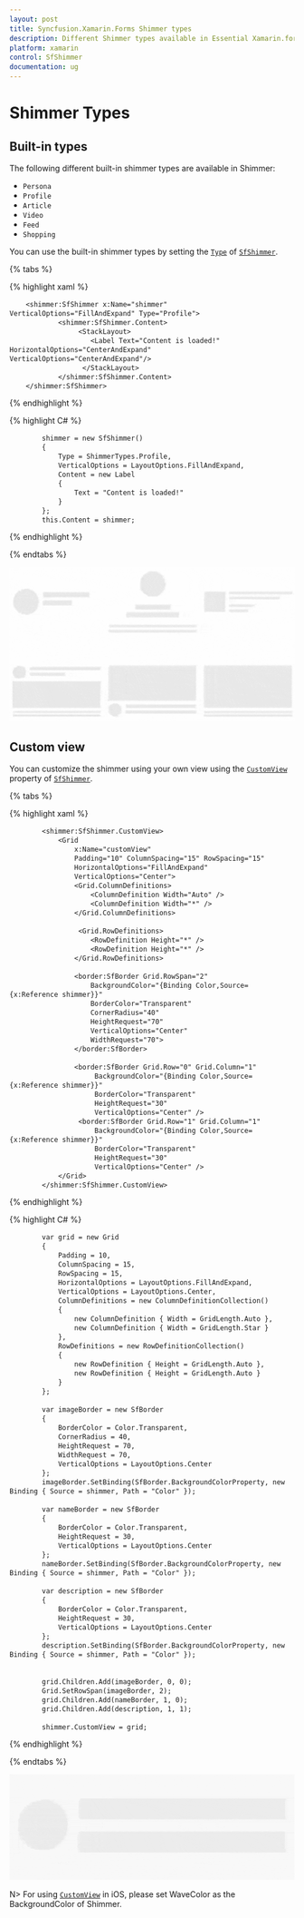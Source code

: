 ```yaml
---
layout: post
title: Syncfusion.Xamarin.Forms Shimmer types
description: Different Shimmer types available in Essential Xamarin.forms Shimmer.
platform: xamarin
control: SfShimmer
documentation: ug
---
```


# Shimmer Types

## Built-in types

The following different built-in shimmer types are available in Shimmer:

* `Persona`
* `Profile`
* `Article`
* `Video`
* `Feed`
* `Shopping`

You can use the built-in shimmer types by setting the [`Type`](https://help.syncfusion.com/cr/cref_files/xamarin/Syncfusion.Core.XForms~Syncfusion.XForms.Shimmer.SfShimmer~Type.html) of [`SfShimmer`](https://help.syncfusion.com/cr/cref_files/xamarin/Syncfusion.Core.XForms~Syncfusion.XForms.Shimmer.SfShimmer.html).

{% tabs %} 

{% highlight xaml %} 

        <shimmer:SfShimmer x:Name="shimmer" VerticalOptions="FillAndExpand" Type="Profile">
                <shimmer:SfShimmer.Content>
                     <StackLayout>
                        <Label Text="Content is loaded!" HorizontalOptions="CenterAndExpand" VerticalOptions="CenterAndExpand"/>
                      </StackLayout>
                </shimmer:SfShimmer.Content>
        </shimmer:SfShimmer>

{% endhighlight %}

{% highlight C# %} 

            shimmer = new SfShimmer()
            {
                Type = ShimmerTypes.Profile,
                VerticalOptions = LayoutOptions.FillAndExpand,
                Content = new Label
                {
                    Text = "Content is loaded!"
                }
            };
            this.Content = shimmer;

{% endhighlight %}

{% endtabs %}

![The built-in shimmer types for Xamarin.Forms](Shimmer-Types_images/ShimmerTypes.gif)

## Custom view

You can customize the shimmer using your own view using the [`CustomView`](https://help.syncfusion.com/cr/cref_files/xamarin/Syncfusion.Core.XForms~Syncfusion.XForms.Shimmer.SfShimmer~CustomView.html) property of [`SfShimmer`](https://help.syncfusion.com/cr/cref_files/xamarin/Syncfusion.Core.XForms~Syncfusion.XForms.Shimmer.SfShimmer.html).

{% tabs %} 

{% highlight xaml %} 

            <shimmer:SfShimmer.CustomView>
                <Grid
                    x:Name="customView"
                    Padding="10" ColumnSpacing="15" RowSpacing="15"
                    HorizontalOptions="FillAndExpand"
                    VerticalOptions="Center">
                    <Grid.ColumnDefinitions>
                        <ColumnDefinition Width="Auto" />
                        <ColumnDefinition Width="*" />
                    </Grid.ColumnDefinitions>
                    
                     <Grid.RowDefinitions>
                        <RowDefinition Height="*" />
                        <RowDefinition Height="*" />
                    </Grid.RowDefinitions>

                    <border:SfBorder Grid.RowSpan="2"
                        BackgroundColor="{Binding Color,Source={x:Reference shimmer}}"
                        BorderColor="Transparent"
                        CornerRadius="40"
                        HeightRequest="70"
                        VerticalOptions="Center"
                        WidthRequest="70">
                    </border:SfBorder>

                    <border:SfBorder Grid.Row="0" Grid.Column="1"
                         BackgroundColor="{Binding Color,Source={x:Reference shimmer}}"
                         BorderColor="Transparent"
                         HeightRequest="30"
                         VerticalOptions="Center" />
                     <border:SfBorder Grid.Row="1" Grid.Column="1"
                         BackgroundColor="{Binding Color,Source={x:Reference shimmer}}"
                         BorderColor="Transparent"
                         HeightRequest="30"
                         VerticalOptions="Center" />
                </Grid>
            </shimmer:SfShimmer.CustomView>

{% endhighlight %}

{% highlight C# %} 

            var grid = new Grid
            {
                Padding = 10,
                ColumnSpacing = 15,
                RowSpacing = 15,
                HorizontalOptions = LayoutOptions.FillAndExpand,
                VerticalOptions = LayoutOptions.Center,
                ColumnDefinitions = new ColumnDefinitionCollection()
                {
                    new ColumnDefinition { Width = GridLength.Auto },
                    new ColumnDefinition { Width = GridLength.Star }
                },
                RowDefinitions = new RowDefinitionCollection()
                {
                    new RowDefinition { Height = GridLength.Auto },
                    new RowDefinition { Height = GridLength.Auto }
                }
            };

            var imageBorder = new SfBorder
            {
                BorderColor = Color.Transparent,
                CornerRadius = 40,
                HeightRequest = 70,
                WidthRequest = 70,
                VerticalOptions = LayoutOptions.Center
            };
            imageBorder.SetBinding(SfBorder.BackgroundColorProperty, new Binding { Source = shimmer, Path = "Color" });

            var nameBorder = new SfBorder
            {
                BorderColor = Color.Transparent,
                HeightRequest = 30,
                VerticalOptions = LayoutOptions.Center
            };
            nameBorder.SetBinding(SfBorder.BackgroundColorProperty, new Binding { Source = shimmer, Path = "Color" });

            var description = new SfBorder
            {
                BorderColor = Color.Transparent,
                HeightRequest = 30,
                VerticalOptions = LayoutOptions.Center
            };
            description.SetBinding(SfBorder.BackgroundColorProperty, new Binding { Source = shimmer, Path = "Color" });

            
            grid.Children.Add(imageBorder, 0, 0);
            Grid.SetRowSpan(imageBorder, 2);
            grid.Children.Add(nameBorder, 1, 0);
            grid.Children.Add(description, 1, 1);

            shimmer.CustomView = grid; 

{% endhighlight %}

{% endtabs %}

![Shimmer Custom View for Xamarin.Forms](Shimmer-Types_images/CustomView.gif)

N> For using [`CustomView`](https://help.syncfusion.com/cr/cref_files/xamarin/Syncfusion.Core.XForms~Syncfusion.XForms.Shimmer.SfShimmer~CustomView.html) in iOS, please set WaveColor as the BackgroundColor of Shimmer.
